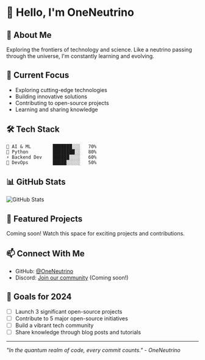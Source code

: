# 👋 Hello, I'm OneNeutrino

## 🚀 About Me
Exploring the frontiers of technology and science. Like a neutrino passing through the universe, I'm constantly learning and evolving.

## 🔭 Current Focus
- Exploring cutting-edge technologies
- Building innovative solutions
- Contributing to open-source projects
- Learning and sharing knowledge

## 🛠️ Tech Stack
```text
🧠 AI & ML        ███████░░░   70%
🐍 Python         ████████░░   80%
⚡ Backend Dev    ██████░░░░   60%
🔗 DevOps         █████░░░░░   50%
```

## 📊 GitHub Stats
![GitHub Stats](https://github-readme-stats.vercel.app/api?username=OneNeutrino&show_icons=true&theme=dark)

## 🌟 Featured Projects
Coming soon! Watch this space for exciting projects and contributions.

## 📫 Connect With Me
- GitHub: [@OneNeutrino](https://github.com/OneNeutrino)
- Discord: [Join our community](#) (Coming soon!)

## 🎯 Goals for 2024
- [ ] Launch 3 significant open-source projects
- [ ] Contribute to 5 major open-source initiatives
- [ ] Build a vibrant tech community
- [ ] Share knowledge through blog posts and tutorials

---
*"In the quantum realm of code, every commit counts." - OneNeutrino*